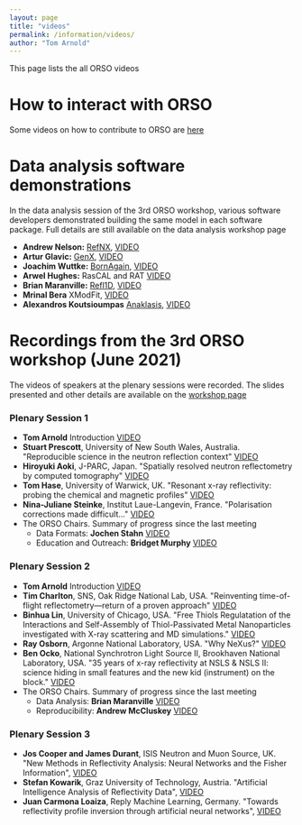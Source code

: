 ```yaml
---
layout: page
title: "videos"
permalink: /information/videos/
author: "Tom Arnold"
---
```


This page lists the all ORSO videos 

# How to interact with ORSO

Some videos on how to contribute to ORSO are [here](https://www.reflectometry.org/information/interact_with_orso/)

# Data analysis software demonstrations

In the data analysis session of the 3rd ORSO workshop, various software developers demonstrated building the same model in each software package.
Full details are still available on the data analysis workshop page

- **Andrew Nelson:** [RefNX](https://www.github.com/refnx/refnx), [VIDEO](https://youtu.be/z1rbNRacXgI)
- **Artur Glavic:** [GenX](https://aglavic.github.io/genx/index.html), [VIDEO](https://youtu.be/lNpGE7aYut0)
- **Joachim Wuttke:** [BornAgain](http://bornagainproject.org), [VIDEO](https://youtu.be/mcnrt-9NLD4)
- **Arwel Hughes:** RasCAL and RAT [VIDEO](https://youtu.be/XOO3qTv4nCU) 
- **Brian Maranville:** [Refl1D](https://github.com/reflectometry/refl1d), [VIDEO](https://youtu.be/ksqqiNGzhMA) 
- **Mrinal Bera** XModFit, [VIDEO](https://youtu.be/3fPRXJQ2e3M) 
- **Alexandros Koutsioumpas** [Anaklasis](https://github.com/alexandros-koutsioumpas/anaklasis), [VIDEO](https://youtu.be/ieulImJUK5o)


# Recordings from the 3rd ORSO workshop (June 2021)

The videos of speakers at the plenary sessions were recorded. The slides presented and other details are available on the [workshop page](https://www.reflectometry.org/workshops/workshop_2021/)

### Plenary Session 1

- **Tom Arnold** Introduction [VIDEO](https://youtu.be/i7W7WUVOQmM) 
- **Stuart Prescott**, University of New South Wales, Australia. "Reproducible science in the neutron reflection context" [VIDEO](https://youtu.be/PDwQGGB-aJA) 
- **Hiroyuki Aoki**, J-PARC, Japan. "Spatially resolved neutron reflectometry by computed tomography" [VIDEO](https://youtu.be/3Hy_exI7E5Q) 
- **Tom Hase**, University of Warwick, UK. "Resonant x-ray reflectivity: probing the chemical and magnetic profiles" [VIDEO](https://youtu.be/q6aBJ8rVQaU)
- **Nina-Juliane Steinke**, Institut Laue-Langevin, France. "Polarisation corrections made difficult..." [VIDEO](https://youtu.be/p1wY3Mv9boA)
- The ORSO Chairs. Summary of progress since the last meeting
  - Data Formats: **Jochen Stahn** [VIDEO](https://youtu.be/NLAJmXAVI88)
  - Education and Outreach: **Bridget Murphy** [VIDEO](https://youtu.be/Cy-ety2j2ak)


### Plenary Session 2

- **Tom Arnold** Introduction [VIDEO](https://youtu.be/i7W7WUVOQmM) 
- **Tim Charlton**, SNS, Oak Ridge National Lab, USA. "Reinventing time-of-flight reflectometry—return of a proven approach" [VIDEO](https://youtu.be/lIUJlapXQW4) 
- **Binhua Lin**, University of Chicago, USA. "Free Thiols Regulatation of the Interactions and Self-Assembly of Thiol-Passivated Metal Nanoparticles investigated with X-ray scattering and MD simulations." [VIDEO](https://youtu.be/DP6CdstcA3c) 
- **Ray Osborn**, Argonne National Laboratory, USA. "Why NeXus?" [VIDEO](https://youtu.be/nrDVfR9XHmM) 
- **Ben Ocko**, National Synchrotron Light Source II, Brookhaven National Laboratory, USA. "35 years of x-ray reflectivity at NSLS & NSLS II:  science hiding in small features and the new kid (instrument) on the block." [VIDEO](https://youtu.be/5hRlgl52W8o) 
- The ORSO Chairs. Summary of progress since the last meeting
  - Data Analysis: **Brian Maranville** [VIDEO](https://youtu.be/ndjREwEYrlA) 
  - Reproducibility: **Andrew McCluskey** [VIDEO](https://youtu.be/w0aQzqORlHc) 

### Plenary Session 3

- **Jos Cooper and James Durant**, ISIS Neutron and Muon Source, UK. "New Methods in Reflectivity Analysis: Neural Networks and the Fisher Information", [VIDEO](https://youtu.be/cMvSw2yD_2Q)
- **Stefan Kowarik**, Graz University of Technology, Austria. "Artificial Intelligence Analysis of Reflectivity Data", [VIDEO](https://youtu.be/lHFFHpJghxo)
- **Juan Carmona Loaiza**, Reply Machine Learning, Germany. "Towards reflectivity profile inversion through artificial neural networks", [VIDEO](https://youtu.be/Etg7J7dPyKU)



